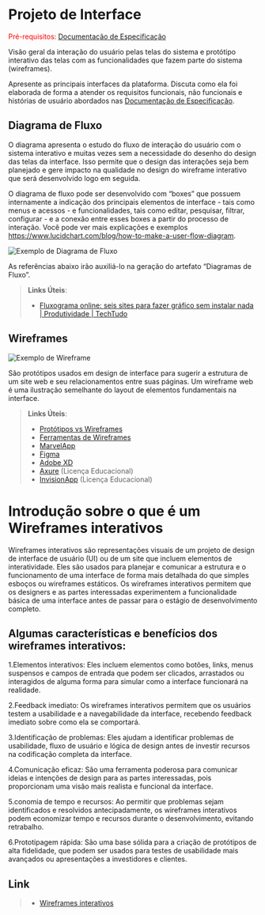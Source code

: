
# Projeto de Interface

<span style="color:red">Pré-requisitos: <a href="2-Especificação do Projeto.md"> Documentação de Especificação</a></span>

Visão geral da interação do usuário pelas telas do sistema e protótipo interativo das telas com as funcionalidades que fazem parte do sistema (wireframes).

 Apresente as principais interfaces da plataforma. Discuta como ela foi elaborada de forma a atender os requisitos funcionais, não funcionais e histórias de usuário abordados nas <a href="2-Especificação do Projeto.md"> Documentação de Especificação</a>.

## Diagrama de Fluxo

O diagrama apresenta o estudo do fluxo de interação do usuário com o sistema interativo e  muitas vezes sem a necessidade do desenho do design das telas da interface. Isso permite que o design das interações seja bem planejado e gere impacto na qualidade no design do wireframe interativo que será desenvolvido logo em seguida.

O diagrama de fluxo pode ser desenvolvido com “boxes” que possuem internamente a indicação dos principais elementos de interface - tais como menus e acessos - e funcionalidades, tais como editar, pesquisar, filtrar, configurar - e a conexão entre esses boxes a partir do processo de interação. Você pode ver mais explicações e exemplos https://www.lucidchart.com/blog/how-to-make-a-user-flow-diagram.

![Exemplo de Diagrama de Fluxo](img/diagramafluxo2.jpg)

As referências abaixo irão auxiliá-lo na geração do artefato “Diagramas de Fluxo”.

> **Links Úteis**:
> - [Fluxograma online: seis sites para fazer gráfico sem instalar nada | Produtividade | TechTudo](https://www.techtudo.com.br/listas/2019/03/fluxograma-online-seis-sites-para-fazer-grafico-sem-instalar-nada.ghtml)

## Wireframes

![Exemplo de Wireframe](img/wireframe-example.png)

São protótipos usados em design de interface para sugerir a estrutura de um site web e seu relacionamentos entre suas páginas. Um wireframe web é uma ilustração semelhante do layout de elementos fundamentais na interface.
 
> **Links Úteis**:
> - [Protótipos vs Wireframes](https://www.nngroup.com/videos/prototypes-vs-wireframes-ux-projects/)
> - [Ferramentas de Wireframes](https://rockcontent.com/blog/wireframes/)
> - [MarvelApp](https://marvelapp.com/developers/documentation/tutorials/)
> - [Figma](https://www.figma.com/)
> - [Adobe XD](https://www.adobe.com/br/products/xd.html#scroll)
> - [Axure](https://www.axure.com/edu) (Licença Educacional)
> - [InvisionApp](https://www.invisionapp.com/) (Licença Educacional)

# Introdução sobre o que é um Wireframes interativos

Wireframes interativos são representações visuais de um projeto de design de interface de usuário (UI) ou de um site que incluem elementos de interatividade. Eles são usados para planejar e comunicar a estrutura e o funcionamento de uma interface de forma mais detalhada do que simples esboços ou wireframes estáticos. Os wireframes interativos permitem que os designers e as partes interessadas experimentem a funcionalidade básica de uma interface antes de passar para o estágio de desenvolvimento completo.


## Algumas características e benefícios dos wireframes interativos:

1.Elementos interativos: Eles incluem elementos como botões, links, menus suspensos e campos de entrada que podem ser clicados, arrastados ou interagidos de alguma forma para simular como a interface funcionará na realidade.

2.Feedback imediato: Os wireframes interativos permitem que os usuários testem a usabilidade e a navegabilidade da interface, recebendo feedback imediato sobre como ela se comportará.

3.Identificação de problemas: Eles ajudam a identificar problemas de usabilidade, fluxo de usuário e lógica de design antes de investir recursos na codificação completa da interface.

4.Comunicação eficaz: São uma ferramenta poderosa para comunicar ideias e intenções de design para as partes interessadas, pois proporcionam uma visão mais realista e funcional da interface.

5.conomia de tempo e recursos: Ao permitir que problemas sejam identificados e resolvidos antecipadamente, os wireframes interativos podem economizar tempo e recursos durante o desenvolvimento, evitando retrabalho.

6.Prototipagem rápida: São uma base sólida para a criação de protótipos de alta fidelidade, que podem ser usados para testes de usabilidade mais avançados ou apresentações a investidores e clientes.

## Link
> - [Wireframes interativos](https://www.figma.com/proto/z37zGLpTajLES3zOdmlMdJ/ControlaFacil-Wireframe?node-id=14-236&starting-point-node-id=14%3A293&t=mP5DtBdusaYiwL3a-1)
